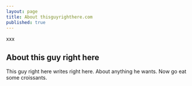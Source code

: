 ```yaml
---
layout: page
title: About thisguyrighthere.com
published: true
---
```


xxx

## About this guy right here

This guy right here writes right here. About anything he <span id="DescAbout">wants. Now go eat some croissants.</span>
